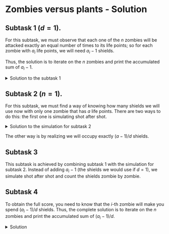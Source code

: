 # Zombies versus plants - Solution

## Subtask 1 ($d = 1$).

For this subtask, we must observe that each one of the $n$ zombies will be attacked exactly an equal number of times to its life points; so for each zombie with $a_i$ life points, we will need $a_i - 1$ shields.

Thus, the solution is to iterate on the $n$ zombies and print the accumulated sum of $a_i - 1$.

<details><summary>Solution to the subtask 1</summary>

{{sub1.cpp}}

</details>

## Subtask 2 ($n = 1$).

For this subtask, we must find a way of knowing how many shields we will use now with only one zombie that has $a$ life points. There are two ways to do this: the first one is simulating shot after shot.

<details><summary>Solution to the simulation for subtask 2</summary>

{{sub2.cpp}}

</details>

The other way is by realizing we will occupy exactly $(a - 1) / d$ shields.

## Subtask 3

This subtask is achieved by combining subtask 1 with the simulation for subtask 2. Instead of adding $a_i - 1$ (the shields we would use if $d = 1$), we simulate shot after shot and count the shields zombie by zombie.

## Subtask 4

To obtain the full score, you need to know that the $i$-th zombie will make you spend $(a_i - 1) / d$ shields. Thus, the complete solution is to iterate on the $n$ zombies and print the accumulated sum of $(a_i - 1) / d$.

<details><summary>Solution</summary>

{{solution.cpp}}

</details>
